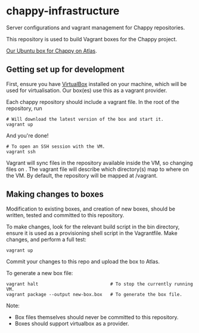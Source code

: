 # chappy-infrastructure
Server configurations and vagrant management for Chappy repositories.

This repository is used to build Vagrant boxes for the Chappy project.

[Our Ubuntu box for Chappy on Atlas](https://atlas.hashicorp.com/shandy-patrol/boxes/chappy).

## Getting set up for development

First, ensure you have [VirtualBox](https://www.virtualbox.org/wiki/Downloads) installed on your machine, which will be used for virtualisation.
Our box(es) use this as a vagrant provider.

Each chappy repository should include a vagrant file. In the root of the repository, run

```
# Will download the latest version of the box and start it.
vagrant up
```

And you're done!

```
# To open an SSH session with the VM.
vagrant ssh
```

Vagrant will sync files in the repository available inside the VM, so changing files on . The vagrant file will describe which directory(s) map to where on the VM.
By default, the repository will be mapped at /vagrant.

## Making changes to boxes

Modification to existing boxes, and creation of new boxes, should be written, tested and committed to this repository.

To make changes, look for the relevant build script in the bin directory, ensure it is used as a provisioning shell script in the Vagrantfile. Make changes, and perform a full test:

```
vagrant up
```

Commit your changes to this repo and upload the box to Atlas.

To generate a new box file:

```
vagrant halt                           # To stop the currently running VM.
vagrant package --output new-box.box   # To generate the box file.
```

Note:

* Box files themselves should never be committed to this repository.
* Boxes should support virtualbox as a provider.

